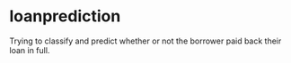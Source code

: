 # loanprediction
Trying to classify and predict whether or not the borrower paid back their loan in full.
